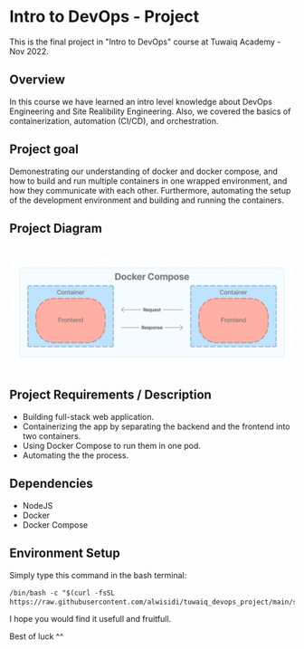 # Intro to DevOps - Project

This is the final project in "Intro to DevOps" course at Tuwaiq Academy - Nov 2022.

## Overview

In this course we have learned an intro level knowledge about DevOps Engineering and Site Realibility Engineering. Also, we covered the basics of containerization, automation (CI/CD), and orchestration.

## Project goal

Demonestrating our understanding of docker and docker compose, and how to build and run multiple containers in one wrapped environment, and how they communicate with each other. Furthermore, automating the setup of the development environment and building and running the containers.

## Project Diagram

# ![Project Diagram](./prj_diagram.png)

## Project Requirements / Description

- Building full-stack web application.
- Containerizing the app by separating the backend and the frontend into two containers.
- Using Docker Compose to run them in one pod.
- Automating the the process.

## Dependencies

- NodeJS
- Docker
- Docker Compose

## Environment Setup

Simply type this command in the bash terminal:

```shellscript
/bin/bash -c "$(curl -fsSL https://raw.githubusercontent.com/alwisidi/tuwaiq_devops_project/main/setup.sh)"
```

I hope you would find it usefull and fruitfull.

Best of luck ^^
